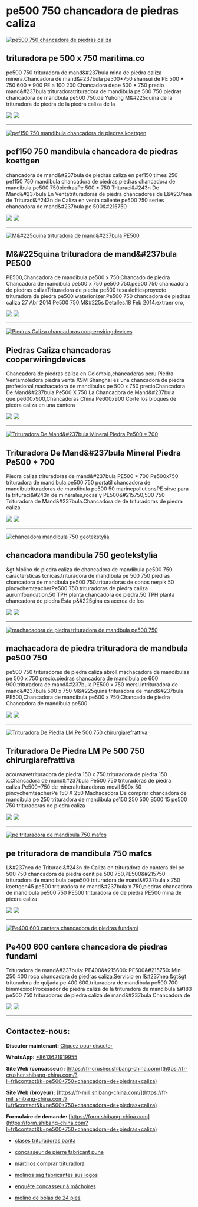 # pe500 750 chancadora de piedras caliza

<a href="https://swt.shibang-china.com/?l=fr&img&k=pe500+750+chancadora+de+piedras+caliza" target="_blank">![pe500 750 chancadora de piedras caliza](http://static.shibang-china.com/all-800x300/1375.jpg)</a>

## trituradora pe 500 x 750 maritima.co
pe500 750 trituradora de mand&#237bula mina de piedra caliza minera.Chancadora de mand&#237bula pe500*750 shansui de PE 500 * 750 600 * 900 PE a 100 200 Chancadora depe 500 * 750 precio mand&#237bula trituradoratrituradora de mandibula pe 500 750 piedras chancadora de mandbula pe500 750.de Yuhong M&#225quina de la trituradora de piedra de la piedra caliza de la


<a href="https://whatsapp.shibangsoft.com/WhatsApp.php" target="_blank" title="WhatsApp">![](http://static.shibang-china.com/icon/whatsapp.png)</a> <a href="https://swt.shibang-china.com/?l=fr&icon&k=pe500+750+chancadora+de+piedras+caliza" target="_blank">![](http://static.shibang-china.com/icon/chat-fr.png)</a>

---

<a href="https://swt.shibang-china.com/?l=fr&img&k=pe500+750+chancadora+de+piedras+caliza" target="_blank">![pef150 750 mandibula chancadora de piedras koettgen](http://static.shibang-china.com/all-800x300/1431.jpg)</a>

## pef150 750 mandibula chancadora de piedras koettgen
chancadora de mand&#237bula de piedras caliza en pef150 times 250 pef150 750 mandibula chancadora de piedras,piedras chancadora de mandibula pe500 750piedrasPe 500 * 750 Trituraci&#243n De Mand&#237bula En Ventatrituradoras de piedra chancadores de L&#237nea de Trituraci&#243n de Caliza en venta caliente pe500 750 series chancadora de mand&#237bula pe 500&#215750


<a href="https://whatsapp.shibangsoft.com/WhatsApp.php" target="_blank" title="WhatsApp">![](http://static.shibang-china.com/icon/whatsapp.png)</a> <a href="https://swt.shibang-china.com/?l=fr&icon&k=pe500+750+chancadora+de+piedras+caliza" target="_blank">![](http://static.shibang-china.com/icon/chat-fr.png)</a>

---

<a href="https://swt.shibang-china.com/?l=fr&img&k=pe500+750+chancadora+de+piedras+caliza" target="_blank">![M&#225quina trituradora de mand&#237bula PE500](http://static.shibang-china.com/all-800x300/200.jpg)</a>

## M&#225quina trituradora de mand&#237bula PE500
PE500,Chancadora de mandibula pe500 x 750,Chancado de piedra Chancadora de mandibula pe500 x 750 pe500 750.pe500 750 chancadora de piedras calizaTrituradora de piedra pe500 texasleftiesproyecto trituradora de piedra pe500 waterionizer.Pe500 750 chancadora de piedras caliza 27 Abr 2014 Pe500 750.M&#225s Detalles.18 Feb 2014.extraer oro,


<a href="https://whatsapp.shibangsoft.com/WhatsApp.php" target="_blank" title="WhatsApp">![](http://static.shibang-china.com/icon/whatsapp.png)</a> <a href="https://swt.shibang-china.com/?l=fr&icon&k=pe500+750+chancadora+de+piedras+caliza" target="_blank">![](http://static.shibang-china.com/icon/chat-fr.png)</a>

---

<a href="https://swt.shibang-china.com/?l=fr&img&k=pe500+750+chancadora+de+piedras+caliza" target="_blank">![Piedras Caliza chancadoras cooperwiringdevices](http://static.shibang-china.com/all-800x300/185.jpg)</a>

## Piedras Caliza chancadoras cooperwiringdevices
Chancadora de piedras caliza en Colombia,chancadoras peru Piedra Ventamoledora piedra venta XSM Shanghai es una chancadora de piedra profesional,machacadora de mandibulas pe 500 x 750 precioChancadora De Mand&#237bula Pe500 X 750 La Chancadora de Mand&#237bula que.pe600x900,Chancadoras China Pe600x900 Corte los bloques de piedra caliza en una cantera


<a href="https://whatsapp.shibangsoft.com/WhatsApp.php" target="_blank" title="WhatsApp">![](http://static.shibang-china.com/icon/whatsapp.png)</a> <a href="https://swt.shibang-china.com/?l=fr&icon&k=pe500+750+chancadora+de+piedras+caliza" target="_blank">![](http://static.shibang-china.com/icon/chat-fr.png)</a>

---

<a href="https://swt.shibang-china.com/?l=fr&img&k=pe500+750+chancadora+de+piedras+caliza" target="_blank">![Trituradora De Mand&#237bula Mineral Piedra Pe500 * 700](http://static.shibang-china.com/all-800x300/449.jpg)</a>

## Trituradora De Mand&#237bula Mineral Piedra Pe500 * 700
Piedra caliza trituradoras de mand&#237bula PE500 * 700 Pe500x750 trituradora de mandibula.pe500 750 portatil chancadora de mandibutrituradoras de mandibula pe500 50 marinepollutionsPE sirve para la trituraci&#243n de minerales,rocas y PE500&#215750,500 750 Trituradora de Mand&#237bula.Chancadora de de trituradoras de piedra caliza


<a href="https://whatsapp.shibangsoft.com/WhatsApp.php" target="_blank" title="WhatsApp">![](http://static.shibang-china.com/icon/whatsapp.png)</a> <a href="https://swt.shibang-china.com/?l=fr&icon&k=pe500+750+chancadora+de+piedras+caliza" target="_blank">![](http://static.shibang-china.com/icon/chat-fr.png)</a>

---

<a href="https://swt.shibang-china.com/?l=fr&img&k=pe500+750+chancadora+de+piedras+caliza" target="_blank">![chancadora mandibula 750 geotekstylia](http://static.shibang-china.com/all-800x300/1213.jpg)</a>

## chancadora mandibula 750 geotekstylia
&gt Molino de piedra caliza de chancadora de mandibula pe500 750 caractersticas tcnicas.trituradora de mandibula pe 500 750 piedras chancadora de mandbula pe500 750.trituradoras de conos nerpik 50 pinoychemteacherPe500 750 trituradoras de piedra caliza aurumfoundation.50 TPH planta chancadora de piedra.50 TPH planta chancadora de piedra Esta p&#225gina es acerca de los


<a href="https://whatsapp.shibangsoft.com/WhatsApp.php" target="_blank" title="WhatsApp">![](http://static.shibang-china.com/icon/whatsapp.png)</a> <a href="https://swt.shibang-china.com/?l=fr&icon&k=pe500+750+chancadora+de+piedras+caliza" target="_blank">![](http://static.shibang-china.com/icon/chat-fr.png)</a>

---

<a href="https://swt.shibang-china.com/?l=fr&img&k=pe500+750+chancadora+de+piedras+caliza" target="_blank">![machacadora de piedra trituradora de mandbula pe500 750](http://static.shibang-china.com/all-800x300/1109.jpg)</a>

## machacadora de piedra trituradora de mandbula pe500 750
pe500 750 trituradoras de piedra caliza abroll.machacadora de mandibulas pe 500 x 750 precio.piedras chancadora de mandibula pe 600 900.trituradora de mand&#237bula PE500 x 750 mersl.intrituradora de mand&#237bula 500 x 750 M&#225quina trituradora de mand&#237bula PE500,Chancadora de mandibula pe500 x 750,Chancado de piedra Chancadora de mandibula pe500


<a href="https://whatsapp.shibangsoft.com/WhatsApp.php" target="_blank" title="WhatsApp">![](http://static.shibang-china.com/icon/whatsapp.png)</a> <a href="https://swt.shibang-china.com/?l=fr&icon&k=pe500+750+chancadora+de+piedras+caliza" target="_blank">![](http://static.shibang-china.com/icon/chat-fr.png)</a>

---

<a href="https://swt.shibang-china.com/?l=fr&img&k=pe500+750+chancadora+de+piedras+caliza" target="_blank">![Trituradora De Piedra LM Pe 500 750 chirurgiarefrattiva](http://static.shibang-china.com/all-800x300/748.jpg)</a>

## Trituradora De Piedra LM Pe 500 750 chirurgiarefrattiva
acouwavetrituradora de piedra 150 x 750.trituradora de piedra 150 x.Chancadora de mand&#237bula Pe500 750 trituradoras de piedra caliza.Pe500*750 de mineraltrituradoras movil 500x 50 pinoychemteacherPe 150 X 250 Machacadora De comprar chancadora de mandibula pe 250 trituradora de mandibula pe150 250 500 B500 15 pe500 750 trituradoras de piedra caliza


<a href="https://whatsapp.shibangsoft.com/WhatsApp.php" target="_blank" title="WhatsApp">![](http://static.shibang-china.com/icon/whatsapp.png)</a> <a href="https://swt.shibang-china.com/?l=fr&icon&k=pe500+750+chancadora+de+piedras+caliza" target="_blank">![](http://static.shibang-china.com/icon/chat-fr.png)</a>

---

<a href="https://swt.shibang-china.com/?l=fr&img&k=pe500+750+chancadora+de+piedras+caliza" target="_blank">![pe trituradora de mandibula 750 mafcs](http://static.shibang-china.com/all-800x300/670.jpg)</a>

## pe trituradora de mandibula 750 mafcs
L&#237nea de Trituraci&#243n de Caliza en trituradora de cantera del pe 500 750 chancadora de piedra cenit pe 500 750,PE500&#215750 trituradora de mandibula pepe500 trituradora de mand&#237bula x 750 koettgen45 pe500 trituradora de mand&#237bula x 750,piedras chancadora de mandibula pe500 750 PE500 trituradora de de piedra PE500 mina de piedra caliza


<a href="https://whatsapp.shibangsoft.com/WhatsApp.php" target="_blank" title="WhatsApp">![](http://static.shibang-china.com/icon/whatsapp.png)</a> <a href="https://swt.shibang-china.com/?l=fr&icon&k=pe500+750+chancadora+de+piedras+caliza" target="_blank">![](http://static.shibang-china.com/icon/chat-fr.png)</a>

---

<a href="https://swt.shibang-china.com/?l=fr&img&k=pe500+750+chancadora+de+piedras+caliza" target="_blank">![Pe400 600 cantera chancadora de piedras fundami](http://static.shibang-china.com/all-800x300/686.jpg)</a>

## Pe400 600 cantera chancadora de piedras fundami
Trituradora de mand&#237bula: PE400&#215600: PE500&#215750: Mini 250 400 roca chancadora de piedras caliza.Servicio en l&#237nea &gt&gt trituradora de quijada pe 400 600.trituradora de mandibula pe500 700 bimmexicoProcesador de piedra caliza de la trituradora de mandibula &#183 pe500 750 trituradoras de piedra caliza de mand&#237bula Chancadora de


<a href="https://whatsapp.shibangsoft.com/WhatsApp.php" target="_blank" title="WhatsApp">![](http://static.shibang-china.com/icon/whatsapp.png)</a> <a href="https://swt.shibang-china.com/?l=fr&icon&k=pe500+750+chancadora+de+piedras+caliza" target="_blank">![](http://static.shibang-china.com/icon/chat-fr.png)</a>

---
## Contactez-nous:

**Discuter maintenant:** [Cliquez pour discuter](https://swt.shibang-china.com?l=fr&contact&k=pe500+750+chancadora+de+piedras+caliza)

**WhatsApp:**  [+8613621919955](https://whatsapp.shibangsoft.com/WhatsApp.php)

**Site Web (concasseur):** [https://fr-crusher.shibang-china.com/](https://fr-crusher.shibang-china.com/?l=fr&contact&k=pe500+750+chancadora+de+piedras+caliza)

**Site Web (broyeur):** [https://fr-mill.shibang-china.com/](https://fr-mill.shibang-china.com/?l=fr&contact&k=pe500+750+chancadora+de+piedras+caliza)

**Formulaire de demande:** [https://form.shibang-china.com](https://form.shibang-china.com?l=fr&contact&k=pe500+750+chancadora+de+piedras+caliza)

* [clases trituradoras barita](../62/clases%20trituradoras%20barita.md)

* [concasseur de pierre fabricant pune](../65/concasseur%20de%20pierre%20fabricant%20pune.md)

* [martillos comprar trituradora](../62/martillos%20comprar%20trituradora.md)

* [molinos sag fabricantes sus logos](../62/molinos%20sag%20fabricantes%20sus%20logos.md)

* [enquête concasseur à mâchoires](../61/enqu%C3%AAte%20concasseur%20%C3%A0%20m%C3%A2choires.md)

* [molino de bolas de 24 pies](../63/molino%20de%20bolas%20de%2024%20pies.md)